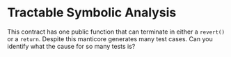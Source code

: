 # Tractable Symbolic Analysis
This contract has one public function that can terminate in either a `revert()` or a `return`. Despite this manticore generates many test cases. Can you identify what the cause for so many tests is?
